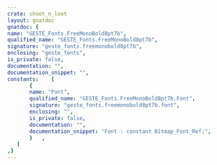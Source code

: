 ```yaml
---
crate: shoot_n_loot
layout: gnatdoc
gnatdoc: {
name: "GESTE_Fonts.FreeMonoBold8pt7b",
qualified_name: "GESTE_Fonts.FreeMonoBold8pt7b",
signature: "geste_fonts.freemonobold8pt7b",
enclosing: "geste_fonts",
is_private: false,
documentation: "",
documentation_snippet: "",
constants:    [
       {
       name: "Font",
       qualified_name: "GESTE_Fonts.FreeMonoBold8pt7b.Font",
       signature: "geste_fonts.freemonobold8pt7b.font",
       enclosing: "",
       is_private: false,
       documentation: "",
       documentation_snippet: "Font : constant Bitmap_Font_Ref;",
       }   ,
   ]
,}
---
```

